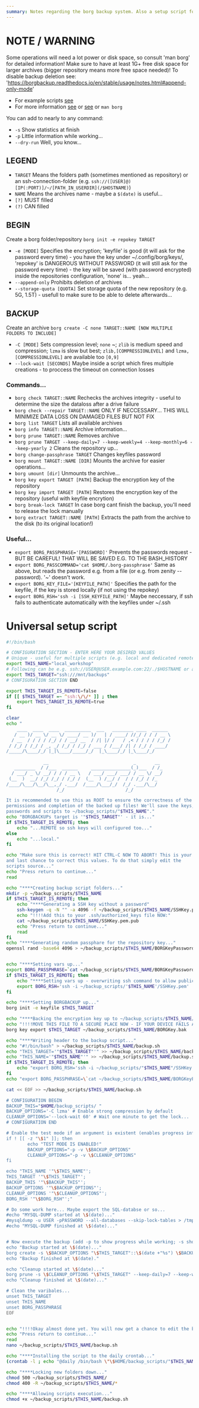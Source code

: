 ```yaml
---
summary: Notes regarding the borg backup system. Also a setup script for automated, encrypted, and deduplicated backups is included...
---
```


# NOTE / WARNING #
Some operations will need a lot power or disk space, so consult 'man borg' for detailed information!
Make sure to have at least 1G+ free disk space for larger archives (bigger repository means more free space needed)!
To disable backup deletion see: 'https://borgbackup.readthedocs.io/en/stable/usage/notes.html#append-only-mode'
* For example scripts [see](https://thomas-leister.de/server-backups-mit-borg/)
* For more information [see](https://wiki.ubuntuusers.de/BorgBackup/) or [see](https://borgbackup.readthedocs.io/en/stable/faq.html) or `man borg`

You can add to nearly to any command:
* `-s` Show statistics at finish
* `-p` Little information while working...
* `--dry-run` Well, you know...

## LEGEND ##
* `TARGET` Means the folders path (sometimes mentioned as repository) or an ssh-connection-folder (e.g. `ssh://([USER]@)[IP(:PORT)]/~/[PATH_IN_USERDIR](/$HOSTNAME)`)
* `NAME` Means the archives name - maybe a `$(date)` is useful...
* `[?]` MUST filled
* `(?)` CAN filled

## BEGIN ##
Create a borg folder/repository
`borg init -e repokey TARGET`

* `-e [MODE]` Specifies the encryption; 'keyfile' is good (it will ask for the password every time) - you have the key under ~/.config/borg/keys/, 'repokey' is DANGEROUS WITHOUT PASSWORD (it will still ask for the password every time) - the key will be saved (with password encrypted) inside the repositories configuration, 'none' is... yeah...
* `--append-only` Prohibits deletion of archives
* `--storage-quota [QUOTA]` Set storage quota of the new repository (e.g. 5G, 1.5T) - usefull to make sure to be able to delete afterwards...

## BACKUP ##
Create an archive
`borg create -C none TARGET::NAME [NOW MULTIPLE FOLDERS TO INCLUDE]`

* `-C [MODE]` Sets compression level; `none` ~; `zlib` is medium speed and compression; `lzma` is slow but best; `zlib,[COMPRESSIONLEVEL]` and `lzma,[COMPRESSIONLEVEL]` are available too `[0,9]`
* `--lock-wait [SECONDS]` Maybe inside a script which fires multiple creations - to proccess the timeout on connection losses

### Commands... ###
* `borg check TARGET::NAME` Rechecks the archives integrity - useful to determine the size the dataloss after a drive failure
* `borg check --repair TARGET::NAME` ONLY IF NECCESSARY... THIS WILL MINIMIZE DATA LOSS ON DAMAGED FILES BUT NOT FIX
* `borg list TARGET` Lists all available archives
* `borg info TARGET::NAME` Archive information...
* `borg prune TARGET::NAME` Removes archive
* `borg prune TARGET --keep-daily=7 --keep-weekly=4 --keep-monthly=6 --keep-yearly 2` Cleans the repository up...
* `borg change-passphrase TARGET` Changes keyfiles password
* `borg mount TARGET::NAME [DIR]` Mounts the archive for easier operations...
* `borg umount [dir]` Unmounts the archive...
* `borg key export TARGET [PATH]` Backup the encryption key of the repository
* `borg key import TARGET [PATH]` Restores the encryption key of the repository (useful with keyfile encrytion)
* `borg break-lock TARGET` In case borg cant finish the backup, you'll need to release the lock manually
* `borg extract TARGET::NAME [PATH]` Extracts the path from the archive to the disk (to its original location!)


### Useful... ###
* `export BORG_PASSPHRASE='[PASSWORD]'` Prevents the passwords request - BUT BE CAREFUL! THAT WILL BE SAVED E.G. TO THE BASH_HISTORY
* `export BORG_PASSCOMMAND='cat $HOME/.borg-passphrase'` Same as above, but reads the password e.g. from a file (or e.g. from zenity --password). '~' doesn't work.
* `export BORG_KEY_FILE='[KEYFILE_PATH]'` Specifies the path for the keyfile, if the key is stored locally (if not using the repokey)
* `export BORG_RSH='ssh -i [SSH_KEYFILE_PATH]'` Maybe neccessary, if ssh fails to authenticate automatically with the keyfiles under ~/.ssh

# Universal setup script #
```bash
#!/bin/bash

# CONFIGURATION SECTION - ENTER HERE YOUR DESIRED VALUES
# Unique - useful for multiple scripts (e.g. local and dedicated remote)
export THIS_NAME="local_workshop"
# Following can be e.g. ssh://USER@USER.example.com:22/./$HOSTNAME or a local path
export THIS_TARGET="ssh:///mnt/backups"
# CONFIGURATION SECTION END

export THIS_TARGET_IS_REMOTE=false
if [[ $THIS_TARGET =~ ^ssh:\/\/* ]] ; then
    export THIS_TARGET_IS_REMOTE=true
fi

clear
echo "
    ____  ____  ____  __________  ___   ________ ____  ______ 
   / __ )/ __ \/ __ \/ ____/ __ )/   | / ____/ //_/ / / / __ \ 
  / __  / / / / /_/ / / __/ __  / /| |/ /   / ,< / / / / /_/ /
 / /_/ / /_/ / _, _/ /_/ / /_/ / ___ / /___/ /| / /_/ / ____/ 
/_____/\____/_/ |_|\____/_____/_/  |_\____/_/ |_\____/_/      
                                                              
              __                                _       __ 
   ________  / /___  ______     _______________(_)___  / /_
  / ___/ _ \/ __/ / / / __ \   / ___/ ___/ ___/ / __ \/ __/
 (__  )  __/ /_/ /_/ / /_/ /  (__  ) /__/ /  / / /_/ / /_  
/____/\___/\__/\__,_/ .___/  /____/\___/_/  /_/ .___/\__/  
                   /_/                       /_/           

It is recommended to use this as ROOT to ensure the correctness of the
permissions and completion of the backed up files! We'll save the keys,
passwords and scripts to ~/backup_scripts/"$THIS_NAME"."
echo "BORGBACKUPs target is '"$THIS_TARGET"' - it is..."
if $THIS_TARGET_IS_REMOTE; then
    echo "...REMOTE so ssh keys will configured too..."
else
    echo "...local."
fi

echo "Make sure this is correct! HIT CTRL-C NOW TO ABORT! This is your only
and last chance to correct this values. To do that simply edit the
scripts source..."
echo "Press return to continue..."
read

echo "****Creating backup script folders..."
mkdir -p ~/backup_scripts/$THIS_NAME
if $THIS_TARGET_IS_REMOTE; then
    echo "****Generating a SSH key without a password"
    ssh-keygen -q -N "" -a 4096 -f ~/backup_scripts/$THIS_NAME/SSHKey.pem
    echo "!!!!Add this to your .ssh/authorized_keys file NOW:"
    cat ~/backup_scripts/$THIS_NAME/SSHKey.pem.pub
    echo "Press return to continue..."
    read
fi
echo "****Generating random passphare for the repository key..."
openssl rand -base64 4096 > ~/backup_scripts/$THIS_NAME/BORGKeyPassword.file


echo "****Setting vars up..."
export BORG_PASSPHRASE=`cat ~/backup_scripts/$THIS_NAME/BORGKeyPassword.file`
if $THIS_TARGET_IS_REMOTE; then
    echo "****Setting vars up - overwriting ssh command to allow publicKeyFileAuthentication..."
    export BORG_RSH='ssh -i ~/backup_scripts/'$THIS_NAME'/SSHKey.pem'
fi

echo "****Setting BORGBACKUP up..."
borg init -e keyfile $THIS_TARGET

echo "****Backing the encryption key up to ~/backup_scripts/$THIS_NAME/BORGKey.bak..."
echo "!!!!MOVE THIS FILE TO A SECURE PLACE NOW - IF YOUR DEVICE FAILS ANY DATA WILL BE LOST WITHOUT!"
borg key export $THIS_TARGET ~/backup_scripts/$THIS_NAME/BORGKey.bak

echo "****Writing header to the backup script..."
echo "#!/bin/bash" > ~/backup_scripts/$THIS_NAME/backup.sh
echo "THIS_TARGET='"$THIS_TARGET"'" >> ~/backup_scripts/$THIS_NAME/backup.sh
echo "THIS_NAME='"$THIS_NAME"'" >> ~/backup_scripts/$THIS_NAME/backup.sh
if $THIS_TARGET_IS_REMOTE; then
    echo "export BORG_RSH='ssh -i ~/backup_scripts/"$THIS_NAME"/SSHKey.pem'" >> ~/backup_scripts/$THIS_NAME/backup.sh
fi
echo "export BORG_PASSPHRASE=\`cat ~/backup_scripts/$THIS_NAME/BORGKeyPassword.file\`" >> ~/backup_scripts/$THIS_NAME/backup.sh

cat << EOF >> ~/backup_scripts/$THIS_NAME/backup.sh

# CONFIGURATION BEGIN
BACKUP_THIS="$HOME/backup_scripts/ "
BACKUP_OPTIONS='-C lzma' # Enable strong compression by default
CLEANUP_OPTIONS='--lock-wait 60' # Wait one minute to get the lock...
# CONFIGURATION END

# Enable the test mode if an argument is existent (enables progress info)
if ! [[ -z "\$1" ]]; then
        echo "TEST MODE IS ENABLED!"
        BACKUP_OPTIONS="-p -v \$BACKUP_OPTIONS"
        CLEANUP_OPTIONS="-p -v \$CLEANUP_OPTIONS"
fi

echo "THIS_NAME '"\$THIS_NAME"';
THIS_TARGET '"\$THIS_TARGET"';
BACKUP_THIS '"\$BACKUP_THIS"';
BACKUP_OPTIONS '"\$BACKUP_OPTIONS"';
CLEANUP_OPTIONS '"\$CLEANUP_OPTIONS"';
BORG_RSH '"\$BORG_RSH"';"

# Do some work here... Maybe export the SQL-databse or so...
#echo "MYSQL-DUMP started at \$(date)..."
#mysqldump -u USER -pPASSWORD --all-databases --skip-lock-tables > /tmp/databaseExport.sql
#echo "MYSQL-DUMP finished at \$(date)..."


# Now execute the backup (add -p to show progress while working; -s show a resumé at the end)
echo "Backup started at \$(date)..."
borg create -s \$BACKUP_OPTIONS "\$THIS_TARGET"::\$(date +"%s") \$BACKUP_THIS
echo "Backup finished at \$(date)."

echo "Cleanup started at \$(date)..."
borg prune -s \$CLEANUP_OPTIONS "\$THIS_TARGET" --keep-daily=7 --keep-weekly=4 --keep-monthly=6 --keep-yearly=2
echo "Cleanup finished at \$(date)..."

# Clean the varibales...
unset THIS_TARGET
unset THIS_NAME
unset BORG_PASSPHRASE
EOF


echo "!!!!Okay almost done yet. You will now get a chance to edit the backup.sh script."
echo "Press return to continue..."
read
nano ~/backup_scripts/$THIS_NAME/backup.sh

echo "****Installing the script to the daily crontab..."
(crontab -l ; echo "@daily /bin/bash \"\$HOME/backup_scripts/"$THIS_NAME"/backup.sh\"") | crontab -

echo "****Locking new folders down..."
chmod 500 ~/backup_scripts/$THIS_NAME/
chmod 400 -R ~/backup_scripts/$THIS_NAME/*

echo "****Allowing scripts execution..."
chmod +x ~/backup_scripts/$THIS_NAME/backup.sh
```
